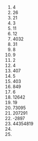 1. 4
2. 26
3. 21
4. 3
5. 11
6. 12
7. 4032
8. 31
9. 8
10. 9
11. 2
12. 4
13. 407
14. 5
15. 403
16. 849
17. 6
18. 12642
19. 19
20. 73095
21. 207291
22. -2897
23. 44354819
24. 
25. 